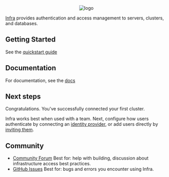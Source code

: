 <div align="center">
  <picture>
    <source media="(prefers-color-scheme: dark)" srcset="https://user-images.githubusercontent.com/251292/179098559-75b53555-e389-40cc-b910-0e53521efad2.svg">
    <img alt="logo" src="https://user-images.githubusercontent.com/251292/179098561-eaa231c1-5757-40d7-9e5f-628e5d9c3e47.svg">
  </picture>
</div>

[Infra](https://infrahq.com) provides authentication and access management to servers, clusters, and databases.

## Getting Started

See the [quickstart guide](./docs/quickstart.md)

## Documentation

For documentation, see the [docs](./docs)

## Next steps

Congratulations. You've successfully connected your first cluster.

Infra works best when used with a team. Next, configure how users authenticate by connecting an [identity provider](https://infrahq.com/docs/manage/authentication#identity-providers), or add users directly by [inviting them](https://infrahq.com/docs/manage/users-groups#adding-a-user).

## Community

- [Community Forum](https://github.com/infrahq/infra/discussions) Best for: help with building, discussion about infrastructure access best practices.
- [GitHub Issues](https://github.com/infrahq/infra/issues) Best for: bugs and errors you encounter using Infra.
